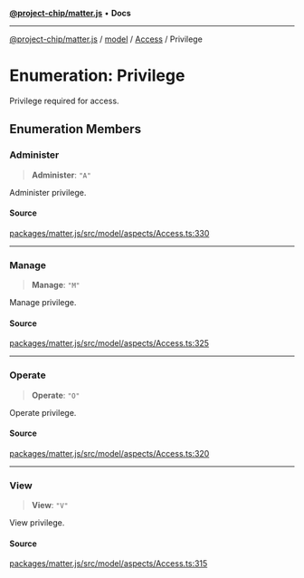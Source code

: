 [**@project-chip/matter.js**](../../../../README.md) • **Docs**

***

[@project-chip/matter.js](../../../../modules.md) / [model](../../../README.md) / [Access](../README.md) / Privilege

# Enumeration: Privilege

Privilege required for access.

## Enumeration Members

### Administer

> **Administer**: `"A"`

Administer privilege.

#### Source

[packages/matter.js/src/model/aspects/Access.ts:330](https://github.com/project-chip/matter.js/blob/7a8cbb56b87d4ccf34bec5a9a95ab40a1711324f/packages/matter.js/src/model/aspects/Access.ts#L330)

***

### Manage

> **Manage**: `"M"`

Manage privilege.

#### Source

[packages/matter.js/src/model/aspects/Access.ts:325](https://github.com/project-chip/matter.js/blob/7a8cbb56b87d4ccf34bec5a9a95ab40a1711324f/packages/matter.js/src/model/aspects/Access.ts#L325)

***

### Operate

> **Operate**: `"O"`

Operate privilege.

#### Source

[packages/matter.js/src/model/aspects/Access.ts:320](https://github.com/project-chip/matter.js/blob/7a8cbb56b87d4ccf34bec5a9a95ab40a1711324f/packages/matter.js/src/model/aspects/Access.ts#L320)

***

### View

> **View**: `"V"`

View privilege.

#### Source

[packages/matter.js/src/model/aspects/Access.ts:315](https://github.com/project-chip/matter.js/blob/7a8cbb56b87d4ccf34bec5a9a95ab40a1711324f/packages/matter.js/src/model/aspects/Access.ts#L315)
